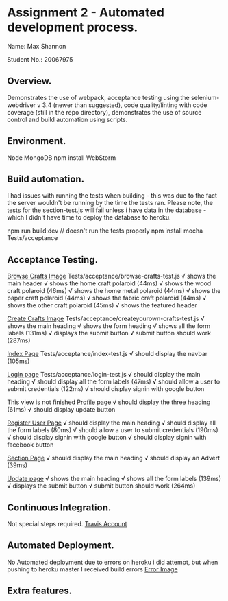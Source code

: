 # Assignment 2 - Automated development process.

Name: Max Shannon

Student No.:  20067975

## Overview.

Demonstrates the use of webpack, acceptance testing using the selenium-webdriver v 3.4 (newer than suggested),
code quality/linting with code coverage (still in the repo directory),
demonstrates the use of source control and build automation using scripts.


## Environment.

Node
MongoDB
npm install
WebStorm

## Build automation.

I had issues with running the tests when building - this was due to the fact the server wouldn't be running by the time the tests ran.
Please note, the tests for the section-test.js will fail unless i have data in the database - which I didn't have time to deploy the database to heroku.

npm run build:dev // doesn't run the tests properly
npm install
mocha Tests/acceptance

## Acceptance Testing.

[Browse Crafts Image](https://imgur.com/a/JawU8)
Tests/acceptance/browse-crafts-test.js
    √ shows the main header
    √ shows the home craft polaroid (44ms)
    √ shows the wood craft polaroid (46ms)
    √ shows the home metal polaroid (44ms)
    √ shows the paper craft polaroid (44ms)
    √ shows the fabric craft polaroid (44ms)
    √ shows the other craft polaroid (45ms)
    √ shows the featured header

[Create Crafts Image](https://imgur.com/a/XQ7wX)
Tests/acceptance/createyourown-crafts-test.js
    √ shows the main heading
    √ shows the form heading
    √ shows all the form labels (131ms)
    √ displays the submit button
    √ submit button should work (287ms)

[Index Page](https://imgur.com/a/pinxm)
Tests/acceptance/index-test.js
    √ should display the navbar (105ms)

[Login page](https://imgur.com/a/xMa7W)
Tests/acceptance/login-test.js
    √ should display the main heading
    √ should display all the form labels (47ms)
    √ should allow a user to submit credentials (122ms)
    √ should display signin with google button


This view is not finished
[Profile page](https://imgur.com/a/sJgx9)
    √ should display the three heading (61ms)
    √ should display update button

[Register User Page](https://imgur.com/a/88WJc)
    √ should display the main heading
    √ should display all the form labels (80ms)
    √ should allow a user to submit credentials (190ms)
    √ should display signin with google button
    √ should display signin with facebook button

[Section Page](https://imgur.com/a/qrDup)
    √ should display the main heading
    √ should display an Advert (39ms)

[Update page](https://imgur.com/a/STF6g)
    √ shows the main heading
    √ shows all the form labels (139ms)
    √ displays the submit button
    √ submit button should work (264ms)

## Continuous Integration.

Not special steps required.
[Travis Account](https://travis-ci.org/MaximusShannon/CraftWebsite)

## Automated Deployment.
No Automated deployment due to errors on heroku i did attempt, but when pushing to heroku master I received build errors
[Error Image](https://imgur.com/a/fHc45)

## Extra features.
